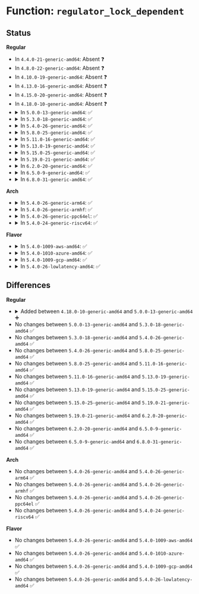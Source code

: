 # Function: <code>regulator_lock_dependent</code>

## Status
<b>Regular</b>
<ul>
<li>
In <code>4.4.0-21-generic-amd64</code>: Absent ❓
</li>
<li>
In <code>4.8.0-22-generic-amd64</code>: Absent ❓
</li>
<li>
In <code>4.10.0-19-generic-amd64</code>: Absent ❓
</li>
<li>
In <code>4.13.0-16-generic-amd64</code>: Absent ❓
</li>
<li>
In <code>4.15.0-20-generic-amd64</code>: Absent ❓
</li>
<li>
In <code>4.18.0-10-generic-amd64</code>: Absent ❓
</li>
<li>
<details>
<summary>In <code>5.0.0-13-generic-amd64</code>: ✅</summary>

```c
void regulator_lock_dependent(struct regulator_dev * rdev, struct ww_acquire_ctx * ww_ctx)
```

```json
{
  "name": "regulator_lock_dependent",
  "collision_type": "Unique Static",
  "inline_type": "No",
  "funcs": [
    {
      "addr": 18446744071585284096,
      "name": "regulator_lock_dependent",
      "external": false,
      "loc": "drivers/regulator/core.c:346",
      "file": "drivers/regulator/core.c",
      "inline": "seen, unknown",
      "caller_inline": [],
      "caller_func": [
        "drivers/regulator/core.c:regulator_get_voltage",
        "drivers/regulator/core.c:regulator_set_suspend_voltage",
        "drivers/regulator/core.c:regulator_set_voltage",
        "drivers/regulator/core.c:regulator_disable_work",
        "drivers/regulator/core.c:regulator_force_disable",
        "drivers/regulator/core.c:regulator_disable",
        "drivers/regulator/core.c:regulator_enable"
      ]
    }
  ],
  "symbols": [
    {
      "addr": 18446744071585284096,
      "name": "regulator_lock_dependent",
      "section": ".text",
      "bind": "STB_LOCAL",
      "size": 245
    }
  ]
}
```
</details>
</li>
<li>
<details>
<summary>In <code>5.3.0-18-generic-amd64</code>: ✅</summary>

```c
void regulator_lock_dependent(struct regulator_dev * rdev, struct ww_acquire_ctx * ww_ctx)
```

```json
{
  "name": "regulator_lock_dependent",
  "collision_type": "Unique Static",
  "inline_type": "No",
  "funcs": [
    {
      "addr": 18446744071585492352,
      "name": "regulator_lock_dependent",
      "external": false,
      "loc": "drivers/regulator/core.c:328",
      "file": "drivers/regulator/core.c",
      "inline": "seen, unknown",
      "caller_inline": [],
      "caller_func": [
        "drivers/regulator/core.c:regulator_get_voltage",
        "drivers/regulator/core.c:regulator_set_suspend_voltage",
        "drivers/regulator/core.c:regulator_set_voltage",
        "drivers/regulator/core.c:regulator_disable_work",
        "drivers/regulator/core.c:regulator_force_disable",
        "drivers/regulator/core.c:regulator_disable",
        "drivers/regulator/core.c:regulator_enable"
      ]
    }
  ],
  "symbols": [
    {
      "addr": 18446744071585492352,
      "name": "regulator_lock_dependent",
      "section": ".text",
      "bind": "STB_LOCAL",
      "size": 251
    }
  ]
}
```
</details>
</li>
<li>
<details>
<summary>In <code>5.4.0-26-generic-amd64</code>: ✅</summary>

```c
void regulator_lock_dependent(struct regulator_dev * rdev, struct ww_acquire_ctx * ww_ctx)
```

```json
{
  "name": "regulator_lock_dependent",
  "collision_type": "Unique Static",
  "inline_type": "No",
  "funcs": [
    {
      "addr": 18446744071585637056,
      "name": "regulator_lock_dependent",
      "external": false,
      "loc": "drivers/regulator/core.c:328",
      "file": "drivers/regulator/core.c",
      "inline": "seen, unknown",
      "caller_inline": [],
      "caller_func": [
        "drivers/regulator/core.c:regulator_get_voltage",
        "drivers/regulator/core.c:regulator_set_suspend_voltage",
        "drivers/regulator/core.c:regulator_set_voltage",
        "drivers/regulator/core.c:regulator_disable_work",
        "drivers/regulator/core.c:regulator_force_disable",
        "drivers/regulator/core.c:regulator_disable",
        "drivers/regulator/core.c:regulator_enable"
      ]
    }
  ],
  "symbols": [
    {
      "addr": 18446744071585637056,
      "name": "regulator_lock_dependent",
      "section": ".text",
      "bind": "STB_LOCAL",
      "size": 251
    }
  ]
}
```
</details>
</li>
<li>
<details>
<summary>In <code>5.8.0-25-generic-amd64</code>: ✅</summary>

```c
void regulator_lock_dependent(struct regulator_dev * rdev, struct ww_acquire_ctx * ww_ctx)
```

```json
{
  "name": "regulator_lock_dependent",
  "collision_type": "Unique Static",
  "inline_type": "No",
  "funcs": [
    {
      "addr": 18446744071586354352,
      "name": "regulator_lock_dependent",
      "external": false,
      "loc": "drivers/regulator/core.c:331",
      "file": "drivers/regulator/core.c",
      "inline": "seen, unknown",
      "caller_inline": [],
      "caller_func": [
        "drivers/regulator/core.c:regulator_unregister",
        "drivers/regulator/core.c:regulator_bulk_disable",
        "drivers/regulator/core.c:regulator_bulk_enable",
        "drivers/regulator/core.c:regulator_bulk_enable_async",
        "drivers/regulator/core.c:regulator_set_suspend_voltage",
        "drivers/regulator/core.c:regulator_set_voltage",
        "drivers/regulator/core.c:regulator_is_supported_voltage",
        "drivers/regulator/core.c:regulator_disable_deferred",
        "drivers/regulator/core.c:regulator_disable_work",
        "drivers/regulator/core.c:regulator_force_disable",
        "drivers/regulator/core.c:set_machine_constraints",
        "drivers/regulator/core.c:drms_uA_update"
      ]
    }
  ],
  "symbols": [
    {
      "addr": 18446744071586354352,
      "name": "regulator_lock_dependent",
      "section": ".text",
      "bind": "STB_LOCAL",
      "size": 251
    }
  ]
}
```
</details>
</li>
<li>
<details>
<summary>In <code>5.11.0-16-generic-amd64</code>: ✅</summary>

```c
void regulator_lock_dependent(struct regulator_dev * rdev, struct ww_acquire_ctx * ww_ctx)
```

```json
{
  "name": "regulator_lock_dependent",
  "collision_type": "Unique Static",
  "inline_type": "No",
  "funcs": [
    {
      "addr": 18446744071586472032,
      "name": "regulator_lock_dependent",
      "external": false,
      "loc": "drivers/regulator/core.c:330",
      "file": "drivers/regulator/core.c",
      "inline": "seen, unknown",
      "caller_inline": [],
      "caller_func": [
        "drivers/regulator/core.c:regulator_unregister",
        "drivers/regulator/core.c:regulator_bulk_disable",
        "drivers/regulator/core.c:regulator_bulk_enable",
        "drivers/regulator/core.c:regulator_bulk_enable_async",
        "drivers/regulator/core.c:regulator_set_suspend_voltage",
        "drivers/regulator/core.c:regulator_set_voltage",
        "drivers/regulator/core.c:regulator_is_supported_voltage",
        "drivers/regulator/core.c:regulator_disable_deferred",
        "drivers/regulator/core.c:regulator_disable_work",
        "drivers/regulator/core.c:regulator_force_disable",
        "drivers/regulator/core.c:set_machine_constraints",
        "drivers/regulator/core.c:drms_uA_update"
      ]
    }
  ],
  "symbols": [
    {
      "addr": 18446744071586472032,
      "name": "regulator_lock_dependent",
      "section": ".text",
      "bind": "STB_LOCAL",
      "size": 251
    }
  ]
}
```
</details>
</li>
<li>
<details>
<summary>In <code>5.13.0-19-generic-amd64</code>: ✅</summary>

```c
void regulator_lock_dependent(struct regulator_dev * rdev, struct ww_acquire_ctx * ww_ctx)
```

```json
{
  "name": "regulator_lock_dependent",
  "collision_type": "Unique Static",
  "inline_type": "No",
  "funcs": [
    {
      "addr": 18446744071586355824,
      "name": "regulator_lock_dependent",
      "external": false,
      "loc": "drivers/regulator/core.c:330",
      "file": "drivers/regulator/core.c",
      "inline": "seen, unknown",
      "caller_inline": [],
      "caller_func": [
        "drivers/regulator/core.c:regulator_unregister",
        "drivers/regulator/core.c:regulator_bulk_disable",
        "drivers/regulator/core.c:regulator_bulk_enable",
        "drivers/regulator/core.c:regulator_bulk_enable_async",
        "drivers/regulator/core.c:regulator_set_suspend_voltage",
        "drivers/regulator/core.c:regulator_set_voltage",
        "drivers/regulator/core.c:regulator_is_supported_voltage",
        "drivers/regulator/core.c:regulator_disable_deferred",
        "drivers/regulator/core.c:regulator_disable_work",
        "drivers/regulator/core.c:regulator_force_disable",
        "drivers/regulator/core.c:set_machine_constraints",
        "drivers/regulator/core.c:drms_uA_update"
      ]
    }
  ],
  "symbols": [
    {
      "addr": 18446744071586355824,
      "name": "regulator_lock_dependent",
      "section": ".text",
      "bind": "STB_LOCAL",
      "size": 251
    }
  ]
}
```
</details>
</li>
<li>
<details>
<summary>In <code>5.15.0-25-generic-amd64</code>: ✅</summary>

```c
void regulator_lock_dependent(struct regulator_dev * rdev, struct ww_acquire_ctx * ww_ctx)
```

```json
{
  "name": "regulator_lock_dependent",
  "collision_type": "Unique Static",
  "inline_type": "No",
  "funcs": [
    {
      "addr": 18446744071586888752,
      "name": "regulator_lock_dependent",
      "external": false,
      "loc": "drivers/regulator/core.c:320",
      "file": "drivers/regulator/core.c",
      "inline": "seen, unknown",
      "caller_inline": [],
      "caller_func": [
        "drivers/regulator/core.c:regulator_unregister",
        "drivers/regulator/core.c:regulator_bulk_disable",
        "drivers/regulator/core.c:regulator_bulk_enable",
        "drivers/regulator/core.c:regulator_bulk_enable_async",
        "drivers/regulator/core.c:regulator_set_suspend_voltage",
        "drivers/regulator/core.c:regulator_set_voltage",
        "drivers/regulator/core.c:regulator_is_supported_voltage",
        "drivers/regulator/core.c:regulator_disable_deferred",
        "drivers/regulator/core.c:regulator_disable_work",
        "drivers/regulator/core.c:regulator_force_disable",
        "drivers/regulator/core.c:set_machine_constraints",
        "drivers/regulator/core.c:drms_uA_update"
      ]
    }
  ],
  "symbols": [
    {
      "addr": 18446744071586888752,
      "name": "regulator_lock_dependent",
      "section": ".text",
      "bind": "STB_LOCAL",
      "size": 352
    }
  ]
}
```
</details>
</li>
<li>
<details>
<summary>In <code>5.19.0-21-generic-amd64</code>: ✅</summary>

```c
void regulator_lock_dependent(struct regulator_dev * rdev, struct ww_acquire_ctx * ww_ctx)
```

```json
{
  "name": "regulator_lock_dependent",
  "collision_type": "Unique Static",
  "inline_type": "No",
  "funcs": [
    {
      "addr": 18446744071588178320,
      "name": "regulator_lock_dependent",
      "external": false,
      "loc": "drivers/regulator/core.c:321",
      "file": "drivers/regulator/core.c",
      "inline": "seen, unknown",
      "caller_inline": [],
      "caller_func": [
        "drivers/regulator/core.c:regulator_unregister",
        "drivers/regulator/core.c:regulator_bulk_disable",
        "drivers/regulator/core.c:regulator_bulk_enable",
        "drivers/regulator/core.c:regulator_bulk_enable_async",
        "drivers/regulator/core.c:regulator_set_suspend_voltage",
        "drivers/regulator/core.c:regulator_set_voltage",
        "drivers/regulator/core.c:regulator_is_supported_voltage",
        "drivers/regulator/core.c:regulator_disable_deferred",
        "drivers/regulator/core.c:regulator_disable_work",
        "drivers/regulator/core.c:regulator_force_disable",
        "drivers/regulator/core.c:regulator_resolve_supply",
        "drivers/regulator/core.c:set_machine_constraints",
        "drivers/regulator/core.c:drms_uA_update"
      ]
    }
  ],
  "symbols": [
    {
      "addr": 18446744071588178320,
      "name": "regulator_lock_dependent",
      "section": ".text",
      "bind": "STB_LOCAL",
      "size": 366
    }
  ]
}
```
</details>
</li>
<li>
<details>
<summary>In <code>6.2.0-20-generic-amd64</code>: ✅</summary>

```c
void regulator_lock_dependent(struct regulator_dev * rdev, struct ww_acquire_ctx * ww_ctx)
```

```json
{
  "name": "regulator_lock_dependent",
  "collision_type": "Unique Static",
  "inline_type": "No",
  "funcs": [
    {
      "addr": 18446744071589571792,
      "name": "regulator_lock_dependent",
      "external": false,
      "loc": "drivers/regulator/core.c:321",
      "file": "drivers/regulator/core.c",
      "inline": "seen, unknown",
      "caller_inline": [],
      "caller_func": [
        "drivers/regulator/core.c:regulator_unregister",
        "drivers/regulator/core.c:regulator_bulk_disable",
        "drivers/regulator/core.c:regulator_bulk_disable",
        "drivers/regulator/core.c:regulator_bulk_enable",
        "drivers/regulator/core.c:regulator_bulk_enable_async",
        "drivers/regulator/core.c:regulator_set_suspend_voltage",
        "drivers/regulator/core.c:regulator_set_voltage",
        "drivers/regulator/core.c:regulator_is_supported_voltage",
        "drivers/regulator/core.c:regulator_disable_deferred",
        "drivers/regulator/core.c:regulator_disable_work",
        "drivers/regulator/core.c:regulator_force_disable",
        "drivers/regulator/core.c:regulator_resolve_supply",
        "drivers/regulator/core.c:set_machine_constraints"
      ]
    }
  ],
  "symbols": [
    {
      "addr": 18446744071589571792,
      "name": "regulator_lock_dependent",
      "section": ".text",
      "bind": "STB_LOCAL",
      "size": 366
    }
  ]
}
```
</details>
</li>
<li>
<details>
<summary>In <code>6.5.0-9-generic-amd64</code>: ✅</summary>

```c
void regulator_lock_dependent(struct regulator_dev * rdev, struct ww_acquire_ctx * ww_ctx)
```

```json
{
  "name": "regulator_lock_dependent",
  "collision_type": "Unique Static",
  "inline_type": "No",
  "funcs": [
    {
      "addr": 18446744071589874496,
      "name": "regulator_lock_dependent",
      "external": false,
      "loc": "drivers/regulator/core.c:386",
      "file": "drivers/regulator/core.c",
      "inline": "seen, unknown",
      "caller_inline": [],
      "caller_func": [
        "drivers/regulator/core.c:regulator_unregister",
        "drivers/regulator/core.c:regulator_bulk_disable",
        "drivers/regulator/core.c:regulator_bulk_disable",
        "drivers/regulator/core.c:regulator_bulk_enable",
        "drivers/regulator/core.c:regulator_bulk_enable_async",
        "drivers/regulator/core.c:regulator_set_suspend_voltage",
        "drivers/regulator/core.c:regulator_set_voltage",
        "drivers/regulator/core.c:regulator_is_supported_voltage",
        "drivers/regulator/core.c:regulator_disable_deferred",
        "drivers/regulator/core.c:regulator_disable_work",
        "drivers/regulator/core.c:regulator_force_disable",
        "drivers/regulator/core.c:regulator_resolve_supply",
        "drivers/regulator/core.c:set_machine_constraints"
      ]
    }
  ],
  "symbols": [
    {
      "addr": 18446744071589874496,
      "name": "regulator_lock_dependent",
      "section": ".text",
      "bind": "STB_LOCAL",
      "size": 381
    }
  ]
}
```
</details>
</li>
<li>
<details>
<summary>In <code>6.8.0-31-generic-amd64</code>: ✅</summary>

```c
void regulator_lock_dependent(struct regulator_dev * rdev, struct ww_acquire_ctx * ww_ctx)
```

```json
{
  "name": "regulator_lock_dependent",
  "collision_type": "Unique Static",
  "inline_type": "No",
  "funcs": [
    {
      "addr": 18446744071590212384,
      "name": "regulator_lock_dependent",
      "external": false,
      "loc": "drivers/regulator/core.c:388",
      "file": "drivers/regulator/core.c",
      "inline": "seen, unknown",
      "caller_inline": [],
      "caller_func": [
        "drivers/regulator/core.c:regulator_unregister",
        "drivers/regulator/core.c:regulator_bulk_disable",
        "drivers/regulator/core.c:regulator_bulk_disable",
        "drivers/regulator/core.c:regulator_bulk_enable",
        "drivers/regulator/core.c:regulator_bulk_enable_async",
        "drivers/regulator/core.c:regulator_set_suspend_voltage",
        "drivers/regulator/core.c:regulator_set_voltage",
        "drivers/regulator/core.c:regulator_is_supported_voltage",
        "drivers/regulator/core.c:regulator_disable_deferred",
        "drivers/regulator/core.c:regulator_disable_work",
        "drivers/regulator/core.c:regulator_force_disable",
        "drivers/regulator/core.c:regulator_resolve_supply",
        "drivers/regulator/core.c:set_machine_constraints"
      ]
    }
  ],
  "symbols": [
    {
      "addr": 18446744071590212384,
      "name": "regulator_lock_dependent",
      "section": ".text",
      "bind": "STB_LOCAL",
      "size": 381
    }
  ]
}
```
</details>
</li>
</ul>
<b>Arch</b>
<ul>
<li>
<details>
<summary>In <code>5.4.0-26-generic-arm64</code>: ✅</summary>

```c
void regulator_lock_dependent(struct regulator_dev * rdev, struct ww_acquire_ctx * ww_ctx)
```

```json
{
  "name": "regulator_lock_dependent",
  "collision_type": "Unique Static",
  "inline_type": "No",
  "funcs": [
    {
      "addr": 18446603336498292168,
      "name": "regulator_lock_dependent",
      "external": false,
      "loc": "drivers/regulator/core.c:328",
      "file": "drivers/regulator/core.c",
      "inline": "seen, unknown",
      "caller_inline": [],
      "caller_func": [
        "drivers/regulator/core.c:regulator_get_voltage",
        "drivers/regulator/core.c:regulator_set_suspend_voltage",
        "drivers/regulator/core.c:regulator_set_voltage",
        "drivers/regulator/core.c:regulator_disable_work",
        "drivers/regulator/core.c:regulator_force_disable",
        "drivers/regulator/core.c:regulator_disable",
        "drivers/regulator/core.c:regulator_enable"
      ]
    }
  ],
  "symbols": [
    {
      "addr": 18446603336498292168,
      "name": "regulator_lock_dependent",
      "section": ".text",
      "bind": "STB_LOCAL",
      "size": 276
    }
  ]
}
```
</details>
</li>
<li>
<details>
<summary>In <code>5.4.0-26-generic-armhf</code>: ✅</summary>

```c
void regulator_lock_dependent(struct regulator_dev * rdev, struct ww_acquire_ctx * ww_ctx)
```

```json
{
  "name": "regulator_lock_dependent",
  "collision_type": "Unique Static",
  "inline_type": "No",
  "funcs": [
    {
      "addr": 3230978360,
      "name": "regulator_lock_dependent",
      "external": false,
      "loc": "drivers/regulator/core.c:328",
      "file": "drivers/regulator/core.c",
      "inline": "seen, unknown",
      "caller_inline": [],
      "caller_func": [
        "drivers/regulator/core.c:regulator_get_voltage",
        "drivers/regulator/core.c:regulator_set_suspend_voltage",
        "drivers/regulator/core.c:regulator_set_voltage",
        "drivers/regulator/core.c:regulator_disable_work",
        "drivers/regulator/core.c:regulator_force_disable",
        "drivers/regulator/core.c:regulator_disable",
        "drivers/regulator/core.c:regulator_enable"
      ]
    }
  ],
  "symbols": [
    {
      "addr": 3230978360,
      "name": "regulator_lock_dependent",
      "section": ".text",
      "bind": "STB_LOCAL",
      "size": 288
    }
  ]
}
```
</details>
</li>
<li>
<details>
<summary>In <code>5.4.0-26-generic-ppc64el</code>: ✅</summary>

```c
void regulator_lock_dependent(struct regulator_dev * rdev, struct ww_acquire_ctx * ww_ctx)
```

```json
{
  "name": "regulator_lock_dependent",
  "collision_type": "Unique Static",
  "inline_type": "No",
  "funcs": [
    {
      "addr": 13835058055291463040,
      "name": "regulator_lock_dependent",
      "external": false,
      "loc": "drivers/regulator/core.c:328",
      "file": "drivers/regulator/core.c",
      "inline": "seen, unknown",
      "caller_inline": [],
      "caller_func": [
        "drivers/regulator/core.c:regulator_get_voltage",
        "drivers/regulator/core.c:regulator_set_voltage",
        "drivers/regulator/core.c:regulator_disable_work",
        "drivers/regulator/core.c:regulator_force_disable",
        "drivers/regulator/core.c:regulator_disable",
        "drivers/regulator/core.c:regulator_enable"
      ]
    }
  ],
  "symbols": [
    {
      "addr": 13835058055291463040,
      "name": "regulator_lock_dependent",
      "section": ".text",
      "bind": "STB_LOCAL",
      "size": 352
    }
  ]
}
```
</details>
</li>
<li>
<details>
<summary>In <code>5.4.0-24-generic-riscv64</code>: ✅</summary>

```c
void regulator_lock_dependent(struct regulator_dev * rdev, struct ww_acquire_ctx * ww_ctx)
```

```json
{
  "name": "regulator_lock_dependent",
  "collision_type": "Unique Static",
  "inline_type": "No",
  "funcs": [
    {
      "addr": 18446743936275990778,
      "name": "regulator_lock_dependent",
      "external": false,
      "loc": "drivers/regulator/core.c:328",
      "file": "drivers/regulator/core.c",
      "inline": "seen, unknown",
      "caller_inline": [],
      "caller_func": [
        "drivers/regulator/core.c:regulator_get_voltage",
        "drivers/regulator/core.c:regulator_set_voltage",
        "drivers/regulator/core.c:regulator_disable_work",
        "drivers/regulator/core.c:regulator_force_disable",
        "drivers/regulator/core.c:regulator_disable",
        "drivers/regulator/core.c:regulator_enable"
      ]
    }
  ],
  "symbols": [
    {
      "addr": 18446743936275990778,
      "name": "regulator_lock_dependent",
      "section": ".text",
      "bind": "STB_LOCAL",
      "size": 214
    }
  ]
}
```
</details>
</li>
</ul>
<b>Flavor</b>
<ul>
<li>
<details>
<summary>In <code>5.4.0-1009-aws-amd64</code>: ✅</summary>

```c
void regulator_lock_dependent(struct regulator_dev * rdev, struct ww_acquire_ctx * ww_ctx)
```

```json
{
  "name": "regulator_lock_dependent",
  "collision_type": "Unique Static",
  "inline_type": "No",
  "funcs": [
    {
      "addr": 18446744071585398208,
      "name": "regulator_lock_dependent",
      "external": false,
      "loc": "drivers/regulator/core.c:328",
      "file": "drivers/regulator/core.c",
      "inline": "seen, unknown",
      "caller_inline": [],
      "caller_func": [
        "drivers/regulator/core.c:regulator_get_voltage",
        "drivers/regulator/core.c:regulator_set_suspend_voltage",
        "drivers/regulator/core.c:regulator_set_voltage",
        "drivers/regulator/core.c:regulator_disable_work",
        "drivers/regulator/core.c:regulator_force_disable",
        "drivers/regulator/core.c:regulator_disable",
        "drivers/regulator/core.c:regulator_enable"
      ]
    }
  ],
  "symbols": [
    {
      "addr": 18446744071585398208,
      "name": "regulator_lock_dependent",
      "section": ".text",
      "bind": "STB_LOCAL",
      "size": 251
    }
  ]
}
```
</details>
</li>
<li>
<details>
<summary>In <code>5.4.0-1010-azure-amd64</code>: ✅</summary>

```c
void regulator_lock_dependent(struct regulator_dev * rdev, struct ww_acquire_ctx * ww_ctx)
```

```json
{
  "name": "regulator_lock_dependent",
  "collision_type": "Unique Static",
  "inline_type": "No",
  "funcs": [
    {
      "addr": 18446744071585268128,
      "name": "regulator_lock_dependent",
      "external": false,
      "loc": "drivers/regulator/core.c:328",
      "file": "drivers/regulator/core.c",
      "inline": "seen, unknown",
      "caller_inline": [],
      "caller_func": [
        "drivers/regulator/core.c:regulator_get_voltage",
        "drivers/regulator/core.c:regulator_set_suspend_voltage",
        "drivers/regulator/core.c:regulator_set_voltage",
        "drivers/regulator/core.c:regulator_disable_work",
        "drivers/regulator/core.c:regulator_force_disable",
        "drivers/regulator/core.c:regulator_disable",
        "drivers/regulator/core.c:regulator_enable"
      ]
    }
  ],
  "symbols": [
    {
      "addr": 18446744071585268128,
      "name": "regulator_lock_dependent",
      "section": ".text",
      "bind": "STB_LOCAL",
      "size": 251
    }
  ]
}
```
</details>
</li>
<li>
<details>
<summary>In <code>5.4.0-1009-gcp-amd64</code>: ✅</summary>

```c
void regulator_lock_dependent(struct regulator_dev * rdev, struct ww_acquire_ctx * ww_ctx)
```

```json
{
  "name": "regulator_lock_dependent",
  "collision_type": "Unique Static",
  "inline_type": "No",
  "funcs": [
    {
      "addr": 18446744071585587456,
      "name": "regulator_lock_dependent",
      "external": false,
      "loc": "drivers/regulator/core.c:328",
      "file": "drivers/regulator/core.c",
      "inline": "seen, unknown",
      "caller_inline": [],
      "caller_func": [
        "drivers/regulator/core.c:regulator_get_voltage",
        "drivers/regulator/core.c:regulator_set_suspend_voltage",
        "drivers/regulator/core.c:regulator_set_voltage",
        "drivers/regulator/core.c:regulator_disable_work",
        "drivers/regulator/core.c:regulator_force_disable",
        "drivers/regulator/core.c:regulator_disable",
        "drivers/regulator/core.c:regulator_enable"
      ]
    }
  ],
  "symbols": [
    {
      "addr": 18446744071585587456,
      "name": "regulator_lock_dependent",
      "section": ".text",
      "bind": "STB_LOCAL",
      "size": 251
    }
  ]
}
```
</details>
</li>
<li>
<details>
<summary>In <code>5.4.0-26-lowlatency-amd64</code>: ✅</summary>

```c
void regulator_lock_dependent(struct regulator_dev * rdev, struct ww_acquire_ctx * ww_ctx)
```

```json
{
  "name": "regulator_lock_dependent",
  "collision_type": "Unique Static",
  "inline_type": "No",
  "funcs": [
    {
      "addr": 18446744071585695584,
      "name": "regulator_lock_dependent",
      "external": false,
      "loc": "drivers/regulator/core.c:328",
      "file": "drivers/regulator/core.c",
      "inline": "seen, unknown",
      "caller_inline": [],
      "caller_func": [
        "drivers/regulator/core.c:regulator_get_voltage",
        "drivers/regulator/core.c:regulator_set_suspend_voltage",
        "drivers/regulator/core.c:regulator_set_voltage",
        "drivers/regulator/core.c:regulator_disable_work",
        "drivers/regulator/core.c:regulator_force_disable",
        "drivers/regulator/core.c:regulator_disable",
        "drivers/regulator/core.c:regulator_enable"
      ]
    }
  ],
  "symbols": [
    {
      "addr": 18446744071585695584,
      "name": "regulator_lock_dependent",
      "section": ".text",
      "bind": "STB_LOCAL",
      "size": 251
    }
  ]
}
```
</details>
</li>
</ul>

## Differences
<b>Regular</b>
<ul>
<li>
<details>
<summary>Added between <code>4.18.0-10-generic-amd64</code> and <code>5.0.0-13-generic-amd64</code> ➕</summary>

```c
void regulator_lock_dependent(struct regulator_dev * rdev, struct ww_acquire_ctx * ww_ctx)
```
</details>
</li>
<li>
No changes between <code>5.0.0-13-generic-amd64</code> and <code>5.3.0-18-generic-amd64</code> ✅
</li>
<li>
No changes between <code>5.3.0-18-generic-amd64</code> and <code>5.4.0-26-generic-amd64</code> ✅
</li>
<li>
No changes between <code>5.4.0-26-generic-amd64</code> and <code>5.8.0-25-generic-amd64</code> ✅
</li>
<li>
No changes between <code>5.8.0-25-generic-amd64</code> and <code>5.11.0-16-generic-amd64</code> ✅
</li>
<li>
No changes between <code>5.11.0-16-generic-amd64</code> and <code>5.13.0-19-generic-amd64</code> ✅
</li>
<li>
No changes between <code>5.13.0-19-generic-amd64</code> and <code>5.15.0-25-generic-amd64</code> ✅
</li>
<li>
No changes between <code>5.15.0-25-generic-amd64</code> and <code>5.19.0-21-generic-amd64</code> ✅
</li>
<li>
No changes between <code>5.19.0-21-generic-amd64</code> and <code>6.2.0-20-generic-amd64</code> ✅
</li>
<li>
No changes between <code>6.2.0-20-generic-amd64</code> and <code>6.5.0-9-generic-amd64</code> ✅
</li>
<li>
No changes between <code>6.5.0-9-generic-amd64</code> and <code>6.8.0-31-generic-amd64</code> ✅
</li>
</ul>
<b>Arch</b>
<ul>
<li>
No changes between <code>5.4.0-26-generic-amd64</code> and <code>5.4.0-26-generic-arm64</code> ✅
</li>
<li>
No changes between <code>5.4.0-26-generic-amd64</code> and <code>5.4.0-26-generic-armhf</code> ✅
</li>
<li>
No changes between <code>5.4.0-26-generic-amd64</code> and <code>5.4.0-26-generic-ppc64el</code> ✅
</li>
<li>
No changes between <code>5.4.0-26-generic-amd64</code> and <code>5.4.0-24-generic-riscv64</code> ✅
</li>
</ul>
<b>Flavor</b>
<ul>
<li>
No changes between <code>5.4.0-26-generic-amd64</code> and <code>5.4.0-1009-aws-amd64</code> ✅
</li>
<li>
No changes between <code>5.4.0-26-generic-amd64</code> and <code>5.4.0-1010-azure-amd64</code> ✅
</li>
<li>
No changes between <code>5.4.0-26-generic-amd64</code> and <code>5.4.0-1009-gcp-amd64</code> ✅
</li>
<li>
No changes between <code>5.4.0-26-generic-amd64</code> and <code>5.4.0-26-lowlatency-amd64</code> ✅
</li>
</ul>
